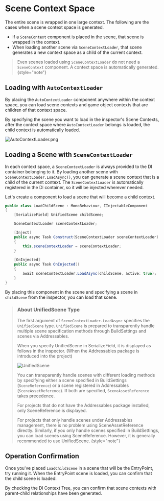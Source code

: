 # Scene Context Space

The entire scene is wrapped in one large context. The following are the cases when a scene context space is generated.

* If a ```SceneContext``` component is placed in the scene, that scene is wrapped in the context.
* When loading another scene via ```SceneContextLoader```, that scene generates a new context space as a child of the current context.
 
> Even scenes loaded using ```SceneContextLoader``` do not need a ```SceneContext``` component. A context space is automatically generated.
{style="note"}

## Loading with ```AutoContextLoader```

By placing the ```AutoContextLoader``` component anywhere within the context space, you can load scene contexts and game object contexts that are children of that context space.

By specifying the scene you want to load in the inspector's <control>Scene Contexts</control>, after the context space where ```AutoContextLoader``` belongs is loaded, the child context is automatically loaded.

![AutoContextLoader.png](AutoContextLoader.png)


## Loading a Scene with ```SceneContextLoader```

In each context space, a `SceneContextLoader` is always provided to the DI container belonging to it. By loading another scene with ```SceneContextLoader.LoadAsync()```, you can generate a scene context that is a child of the current context. The ```SceneContextLoader``` is automatically registered in the DI container, so it will be injected wherever needed.

Let's create a component to load a scene that will become a child context.

```C#
public class LoadChildScene : MonoBehaviour, IInjectableComponent
{
    [SerializeField] UnifiedScene childScene;

    SceneContextLoader sceneContextLoader;

    [Inject]
    public async Task Construct(SceneContextLoader sceneContextLoader)
    {
        this.sceneContextLoader = sceneContextLoader;
    }
    
    [OnInjected]
    public async Task OnInjected()
    {
        await sceneContextLoader.LoadAsync(childScene, active: true);
    }
}
```

By placing this component in the scene and specifying a scene in ```childScene``` from the inspector, you can load that scene.

> ### About UnifiedScene Type
> 
> The first argument of `SceneContextLoader.LoadAsync` specifies the `UnifiedScene` type.
> `UnifiedScene` is prepared to transparently handle multiple scene specification methods through BuildSettings and scenes via Addressables.
> 
> When you specify UnifiedScene in SerializeField, it is displayed as follows in the inspector.
> (When the Addressables package is introduced into the project)
> 
> ![UnifiedScene](UnifiedScene.png)
> 
> You can transparently handle scenes with different loading methods by specifying either a scene specified in BuildSettings (```SceneReference```) or a scene registered in Addressables (```SceneAssetReference```).
> If both are specified, ```SceneAssetReference``` takes precedence.
> 
> For projects that do not have the Addressables package installed, only SceneReference is displayed.
>
> For projects that only handle scenes under Addressables management, there is no problem using SceneAssetReference directly.
> Similarly, if you only handle scenes specified in BuildSettings, you can load scenes using SceneReference.
> However, it is generally recommended to use UnifiedScene.
{style="note"}


## Operation Confirmation

Once you've placed ```LoadChildScene``` in a scene that will be the EntryPoint, try running it.
When the EntryPoint scene is loaded, you can confirm that the child scene is loaded.

By checking the DI Context Tree, you can confirm that scene contexts with parent-child relationships have been generated.